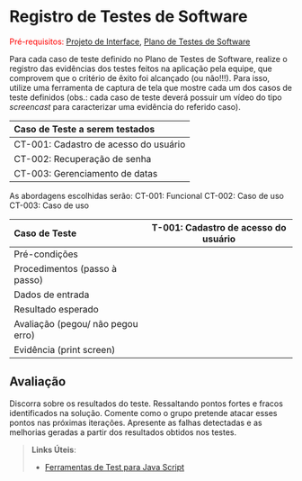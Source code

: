 # Registro de Testes de Software

<span style="color:red">Pré-requisitos: <a href="3-Projeto de Interface.md"> Projeto de Interface</a></span>, <a href="8-Plano de Testes de Software.md"> Plano de Testes de Software</a>

Para cada caso de teste definido no Plano de Testes de Software, realize o registro das evidências dos testes feitos na aplicação pela equipe, que comprovem que o critério de êxito foi alcançado (ou não!!!). Para isso, utilize uma ferramenta de captura de tela que mostre cada um dos casos de teste definidos (obs.: cada caso de teste deverá possuir um vídeo do tipo _screencast_ para caracterizar uma evidência do referido caso).

| **Caso de Teste a serem testados** 	|
| :---	|
| CT-001: Cadastro de acesso do usuário |
| CT-002: Recuperação de senha	|
| CT-003: Gerenciamento de datas |

As abordagens escolhidas serão:
CT-001: Funcional
CT-002: Caso de uso
CT-003: Caso de uso

| **Caso de Teste**| **T-001: Cadastro de acesso do usuário** |
| :--- | :---: |
| Pré-condições| |
| Procedimentos (passo à passo) | |
| Dados de entrada | |
| Resultado esperado | |
| Avaliação (pegou/ não pegou erro) | |
| Evidência (print screen) | |


## Avaliação

Discorra sobre os resultados do teste. Ressaltando pontos fortes e fracos identificados na solução. Comente como o grupo pretende atacar esses pontos nas próximas iterações. Apresente as falhas detectadas e as melhorias geradas a partir dos resultados obtidos nos testes.

> **Links Úteis**:
> - [Ferramentas de Test para Java Script](https://geekflare.com/javascript-unit-testing/)

